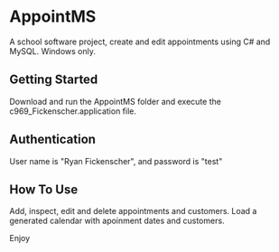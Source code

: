 ﻿# AppointMS
A school software project, create and edit appointments using C# and MySQL. Windows only.

## Getting Started
Download and run the AppointMS folder and execute the c969_Fickenscher.application file.

## Authentication
User name is "Ryan Fickenscher", and password is "test"

## How To Use
Add, inspect, edit and delete appointments and customers.
Load a generated calendar with apoinment dates and customers.

Enjoy